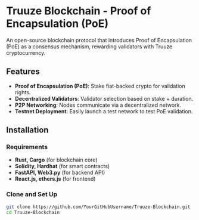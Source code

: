 # Truuze Blockchain - Proof of Encapsulation (PoE)
An open-source blockchain protocol that introduces Proof of Encapsulation (PoE) as a consensus mechanism, rewarding validators with Truuze cryptocurrency.

## Features
- **Proof of Encapsulation (PoE)**: Stake fiat-backed crypto for validation rights.
- **Decentralized Validators**: Validator selection based on stake + duration.
- **P2P Networking**: Nodes communicate via a decentralized network.
- **Testnet Deployment**: Easily launch a test network to test PoE validation.

## Installation
### Requirements
- **Rust, Cargo** (for blockchain core)
- **Solidity, Hardhat** (for smart contracts)
- **FastAPI, Web3.py** (for backend API)
- **React.js, ethers.js** (for frontend)

### Clone and Set Up
```sh
git clone https://github.com/YourGitHubUsername/Truuze-Blockchain.git
cd Truuze-Blockchain
